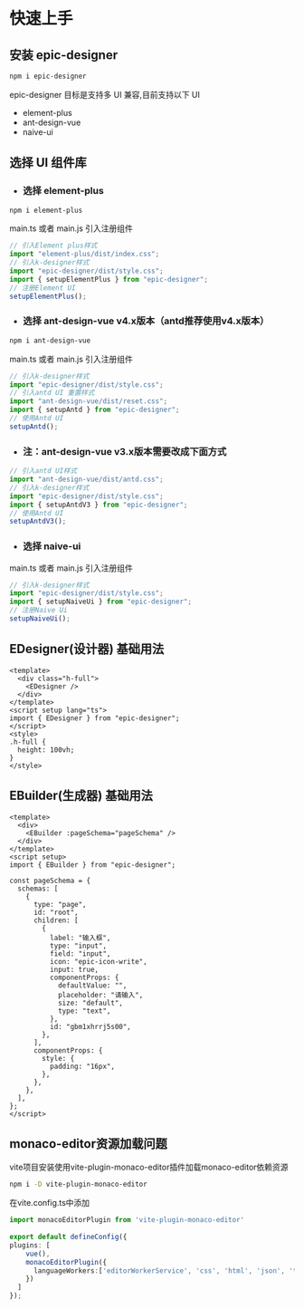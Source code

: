 # 快速上手

## 安装 epic-designer

```bash
npm i epic-designer
```

epic-designer 目标是支持多 UI 兼容,目前支持以下 UI

- element-plus
- ant-design-vue
- naive-ui


## 选择 UI 组件库

- ### 选择 element-plus

```bash
npm i element-plus
```

main.ts 或者 main.js 引入注册组件

```javascript
// 引入Element plus样式
import "element-plus/dist/index.css";
// 引入k-designer样式
import "epic-designer/dist/style.css";
import { setupElementPlus } from "epic-designer";
// 注册Element UI
setupElementPlus();
```

- ### 选择 ant-design-vue v4.x版本（antd推荐使用v4.x版本）

```bash
npm i ant-design-vue
```

main.ts 或者 main.js 引入注册组件

```javascript
// 引入k-designer样式
import "epic-designer/dist/style.css";
// 引入antd UI 重置样式
import "ant-design-vue/dist/reset.css";
import { setupAntd } from "epic-designer";
// 使用Antd UI
setupAntd();
```
- ### 注：ant-design-vue v3.x版本需要改成下面方式
```javascript
// 引入antd UI样式
import "ant-design-vue/dist/antd.css";
// 引入k-designer样式
import "epic-designer/dist/style.css";
import { setupAntdV3 } from "epic-designer";
// 使用Antd UI
setupAntdV3();
```

- ### 选择 naive-ui


main.ts 或者 main.js 引入注册组件

```javascript
// 引入k-designer样式
import "epic-designer/dist/style.css";
import { setupNaiveUi } from "epic-designer";
// 注册Naive Ui
setupNaiveUi();
```

## EDesigner(设计器) 基础用法

```vue
<template>
  <div class="h-full">
    <EDesigner />
  </div>
</template>
<script setup lang="ts">
import { EDesigner } from "epic-designer";
</script>
<style>
.h-full {
  height: 100vh;
}
</style>
```
## EBuilder(生成器) 基础用法

```vue
<template>
  <div>
    <EBuilder :pageSchema="pageSchema" />
  </div>
</template>
<script setup>
import { EBuilder } from "epic-designer";

const pageSchema = {
  schemas: [
    {
      type: "page",
      id: "root",
      children: [
        {
          label: "输入框",
          type: "input",
          field: "input",
          icon: "epic-icon-write",
          input: true,
          componentProps: {
            defaultValue: "",
            placeholder: "请输入",
            size: "default",
            type: "text",
          },
          id: "gbm1xhrrj5s00",
        },
      ],
      componentProps: {
        style: {
          padding: "16px",
        },
      },
    },
  ],
};
</script>
```

## monaco-editor资源加载问题

vite项目安装使用vite-plugin-monaco-editor插件加载monaco-editor依赖资源

```bash
npm i -D vite-plugin-monaco-editor
```
在vite.config.ts中添加

```typescript
import monacoEditorPlugin from 'vite-plugin-monaco-editor'
 
export default defineConfig({
plugins: [
    vue(), 
    monacoEditorPlugin({
      languageWorkers:['editorWorkerService', 'css', 'html', 'json', 'typescript']
    })
  ]
});
```
